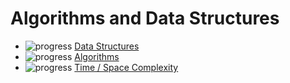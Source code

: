 # Algorithms and Data Structures

- ![progress](https://geps.dev/progress/30) [Data Structures](README_DS.md)
- ![progress](https://geps.dev/progress/10) [Algorithms](README_ALG.md)
- ![progress](https://geps.dev/progress/20) [Time / Space Complexity](README_COMPLEXITY.md)